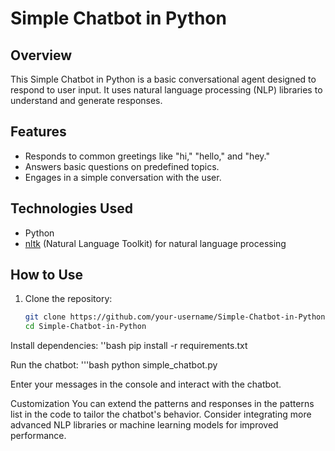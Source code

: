 # Simple Chatbot in Python

## Overview
This Simple Chatbot in Python is a basic conversational agent designed to respond to user input. It uses natural language processing (NLP) libraries to understand and generate responses.

## Features
- Responds to common greetings like "hi," "hello," and "hey."
- Answers basic questions on predefined topics.
- Engages in a simple conversation with the user.

## Technologies Used
- Python
- [nltk](https://www.nltk.org/) (Natural Language Toolkit) for natural language processing

## How to Use
1. Clone the repository:
   ```bash
   git clone https://github.com/your-username/Simple-Chatbot-in-Python.git
   cd Simple-Chatbot-in-Python

Install dependencies:
''bash
pip install -r requirements.txt

Run the chatbot:
'''bash
python simple_chatbot.py

Enter your messages in the console and interact with the chatbot.

Customization
You can extend the patterns and responses in the patterns list in the code to tailor the chatbot's behavior.
Consider integrating more advanced NLP libraries or machine learning models for improved performance.
